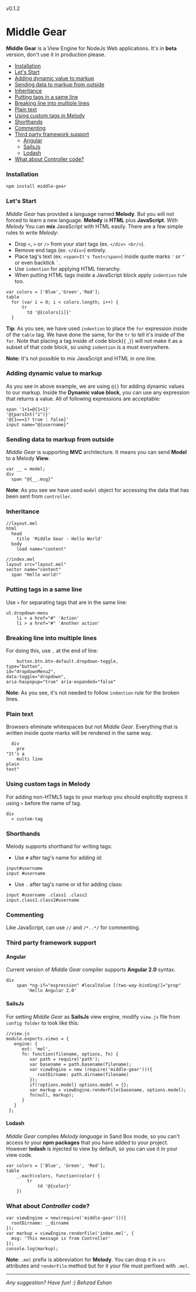 v0.1.2

# Middle Gear
**Middle Gear** is a View Engine for NodeJs Web applications. It's in **beta** version, don't use it in production please.

* [Installation](#installation)
* [Let's Start](#lets-start)
* [Adding dynamic value to markup](#adding-dynamic-value-to-markup)
* [Sending data to markup from outside](#sending-data-to-markup-from-outside)
* [Inheritance](#inheritance)
* [Putting tags in a same line](#putting-tags-in-a-same-line)
* [Breaking line into multiple lines](#breaking-line-into-multiple-lines)
* [Plain text](#plain-text)
* [Using custom tags in Melody](#using-custom-tags-in-melody)
* [Shorthands](#Shorthands)
* [Commenting](#Commenting)
* [Third party framework support](#third-party-framework-support)
  * [Angular](#angular)
  * [SailsJs](#SailsJs)
  * [Lodash](#Lodash)
* [What about Controller code?](#what-about-Controller-code)

### Installation

`npm install middle-gear`

### Let's Start
*Middle Gear* has provided a language named **Melody**. But you will not forced to learn a new language. **Melody** is **HTML** plus **JavaScript**. With *Melody* You can **mix** JavaScript with HTML easily. There are a few simple rules to write *Melody*:

* Drop `<`, `>` or `/>` from your start tags (ex. ```</div> <br/>```).
* Remove end tags (ex. ```</div>```) entirely.
* Place tag's text (ex. ```<span>It's Text</span>```) inside quote marks `'` or `"` or even backtick `` ` ``.
* Use `indention` for applying HTML hierarchy. 
* When putting HTML tags inside a JavaScript block apply `indention` rule too. 

```
var colors = ['Blue','Green','Red'];
table
  for (var i = 0; i < colors.length; i++) {    
      tr
        td '@{colors[i]}'
  }
```
**Tip**: As you see, we have used `indention` to place the `for` expression inside of the `table` tag. We have done the same, for the `tr` to tell it's inside of the `for`. Note that placing a tag inside of code block(`{` ,`}`) will not make it as a subset of that code block, so using `indention` is a must everywhere.

**Note:** It's not possible to mix JavaScript and HTML in one line.

### Adding dynamic value to markup
As you see in above example, we are using `@{}` for adding dynamic values to our markup. Inside the **Dynamic value block**, you can use any expression that returns a value. All of following expressions are acceptable:

```
span '1+1=@{1+1}'
'@{parsInt("1")}'
'@{1===1? true : false}'
input name="@{username}"
```

### Sending data to markup from outside
*Middle Gear* is supporting **MVC** architecture. It means you can send **Model** to a Melody **View**.
```
var __ = model;
div
  span "@{__.msg}"
```
**Note**: As you see we have used `model` object for accessing the data that has been sent from `controller`.

### Inheritance
```
//layout.mel
html
  head
    title 'Middle Gear - Hello World'
  body
    load name="content"
```
```
//index.mel
layout src="layout.mel"
sector name="content"
  span "Hello world!"
```
### Putting tags in a same line
Use `>` for separating tags that are in the same line:
```
ul.dropdown-menu
    li > a href="#" 'Action'
    li > a href="#" 'Another action'
```
### Breaking line into multiple lines
For doing this, use `,` at the end of line:
```
    button.btn.btn-default.dropdown-toggle,
type="button",
id="dropdownMenu2",
data-toggle="dropdown",
aria-haspopup="true" aria-expanded="false"
```
**Note**: As you see, it's not needed to follow `indention` rule for the broken lines.

### Plain text
Browsers eliminate whitespaces but not *Middle Gear*. Everything that is written inside quote marks will be rendered in the same way.
```
  div
    pre
"It's a 
    multi line
plain
text"
```

### Using custom tags in Melody
For adding non-HTML5 tags to your markup you should explicitly express it using `>` before the name of tag.
```
div
  > custom-tag 

```

### Shorthands
Melody supports shorthand for writing tags:

* Use `#` after tag's name for adding id:

```
input#username
input #username
```

* Use `.` after tag's name or id for adding class:

```
input #username .class1 .class2
input.class1.class2#username 
```

### Commenting
Like JavaScript, can use `//` and `/*..*/` for commenting.

### Third party framework support
#### **Angular**
Current version of *Middle Gear* compiler supports **Angular 2.0** syntax.

```
div
    span *ng-if="expression" #localValue [(two-way-binding)]="prop"
        'Hello Angular 2.0'
```

#### SailsJs
For setting *Middle Gear* as **SailsJs** view engine, modify `view.js` file from `config folder` to look like this:

```
//view.js
module.exports.views = {
   engine: {
      ext: 'mel',
      fn: function(filename, options, fn) {
         var path = require('path');
         var basename = path.basename(filename);
         var viewEngine = new (require('middle-gear'))({
            rootDirname: path.dirname(filename)
         });
         if(!options.model) options.model = {};
         var markup = viewEngine.renderFile(basename, options.model);
         fn(null, markup);
      }
   }
 };
```

#### Lodash
*Middle Gear* compiles *Melody language* in Sand Box mode, so you can't access to your **npm packages** that you have added to your project. However **lodash** is injected to view by default, so you can use it in your view code.

```
var colors = ['Blue', 'Green', 'Red'];
table
    _.each(colors, function(color) {
        tr
            td '@{color}'
    })
```

### What about *Controller* code?
```
var viewEngine = new(require('middle-gear'))({
  rootDirname: __dirname
});
var markup = viewEngine.renderFile('index.mel', {
  msg: 'This message is from Controller'
});
console.log(markup);
```
**Note**: `.mel` prefix is abbreviation for **Melody**. You can drop it in `src` attributes and `renderFile` method but for it your file must perfixed with `.mel`.

---
*Any suggestion?*
*Have fun! :)*
*Behzad Eshan*